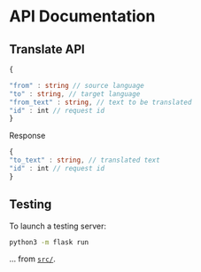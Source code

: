 # API Documentation

## Translate API

```typescript
{

"from" : string // source language 
"to" : string, // target language
"from_text" : string, // text to be translated
"id" : int // request id
}
```

Response
```typescript
{
"to_text" : string, // translated text
"id" : int // request id
}
```

## Testing 

To launch a testing server:

```bash
python3 -m flask run
```

... from [`src/`](./src).
